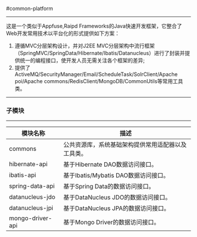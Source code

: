 #common-platform

---

这是一个类似于Appfuse,Raipd Frameworks的Java快速开发框架，它整合了Web开发常用技术以平台化的形式提供如下方案：

1. 遵循MVC分层架构设计，并对J2EE MVC分层架构中流行框架（SpringMVC/SpringData/Hibernate/Ibatis/Datanucleus）进行了封装并提供统一的编程接口，使开发人员无需关注各个框架的差异;
2. 提供了ActiveMQ/SecurityManager/Email/ScheduleTask/SolrClient/Apache poi/Apache commons/RedisClient/MongoDB/CommonUtils等常用工具类。

--- 

### **子模块**

---

| 模块名称         | 描述            |   
| ------           | --------------------------------------------- |  
| commons          | 公共资源库，系统基础架构提供常用适配器以及工具类。|
| hibernate-api    | 基于Hibernate DAO数据访问接口。|
| ibatis-api       | 基于Ibatis/Mybatis DAO数据访问接口。|
| spring-data-api  | 基于Spring Data的数据访问接口。|
| datanucleus-jdo  | 基于DataNucleus JDO的数据访问接口。|
| datanucleus-jpi  | 基于DataNucleus JPA的数据访问接口。|
| mongo-driver-api | 基于Mongo Driver的数据访问接口。|